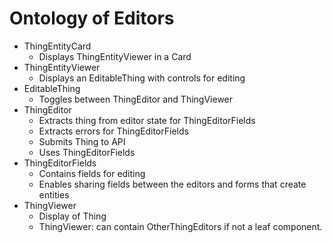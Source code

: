 # Ontology of Editors
* ThingEntityCard
  * Displays ThingEntityViewer in a Card
* ThingEntityViewer
  * Displays an EditableThing with controls for editing
* EditableThing
  * Toggles between ThingEditor and ThingViewer
* ThingEditor
  * Extracts thing from editor state for ThingEditorFields
  * Extracts errors for ThingEditorFields
  * Submits Thing to API
  * Uses ThingEditorFields
* ThingEditorFields
  * Contains fields for editing
  * Enables sharing fields between the editors and forms that create entities
* ThingViewer
  * Display of Thing
  * ThingViewer: can contain OtherThingEditors if not a leaf component.
